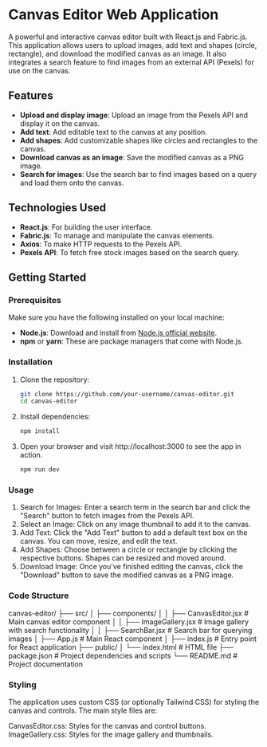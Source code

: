 # Canvas Editor Web Application

A powerful and interactive canvas editor built with React.js and Fabric.js. This application allows users to upload images, add text and shapes (circle, rectangle), and download the modified canvas as an image. It also integrates a search feature to find images from an external API (Pexels) for use on the canvas.

## Features

- **Upload and display image**: Upload an image from the Pexels API and display it on the canvas.
- **Add text**: Add editable text to the canvas at any position.
- **Add shapes**: Add customizable shapes like circles and rectangles to the canvas.
- **Download canvas as an image**: Save the modified canvas as a PNG image.
- **Search for images**: Use the search bar to find images based on a query and load them onto the canvas.

## Technologies Used

- **React.js**: For building the user interface.
- **Fabric.js**: To manage and manipulate the canvas elements.
- **Axios**: To make HTTP requests to the Pexels API.
- **Pexels API**: To fetch free stock images based on the search query.

## Getting Started

### Prerequisites

Make sure you have the following installed on your local machine:

- **Node.js**: Download and install from [Node.js official website](https://nodejs.org/).
- **npm** or **yarn**: These are package managers that come with Node.js.

### Installation

1. Clone the repository:
   ```bash
   git clone https://github.com/your-username/canvas-editor.git
   cd canvas-editor
   ```
2. Install dependencies:
   ```bash
   npm install
   ```
3. Open your browser and visit http://localhost:3000 to see the app in action.
   ```bash
   npm run dev
   ```

### Usage

1.  Search for Images: Enter a search term in the search bar and click the "Search" button to fetch images from the Pexels API.
2.  Select an Image: Click on any image thumbnail to add it to the canvas.
3.  Add Text: Click the "Add Text" button to add a default text box on the canvas. You can move, resize, and edit the text.
4.  Add Shapes: Choose between a circle or rectangle by clicking the respective buttons. Shapes can be resized and moved around.
5.  Download Image: Once you've finished editing the canvas, click the "Download" button to save the modified canvas as a PNG image.

### Code Structure

canvas-editor/
├── src/
│ ├── components/
│ │ ├── CanvasEditor.jsx # Main canvas editor component
│ │ ├── ImageGallery.jsx # Image gallery with search functionality
│ │ ├── SearchBar.jsx # Search bar for querying images
│ ├── App.js # Main React component
│ ├── index.js # Entry point for React application
├── public/
│ └── index.html # HTML file
├── package.json # Project dependencies and scripts
└── README.md # Project documentation

### Styling

The application uses custom CSS (or optionally Tailwind CSS) for styling the canvas and controls. The main style files are:

CanvasEditor.css: Styles for the canvas and control buttons.
ImageGallery.css: Styles for the image gallery and thumbnails.
